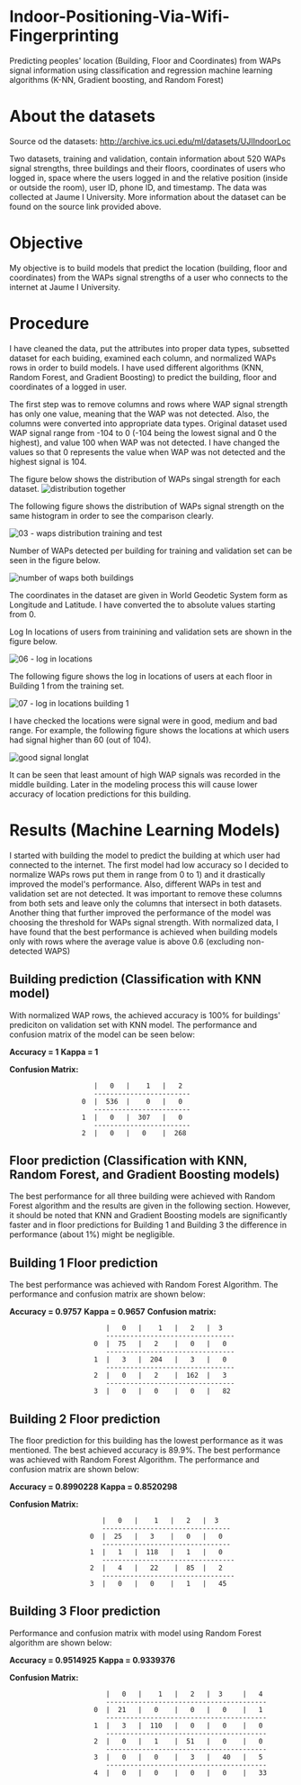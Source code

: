 # Indoor-Positioning-Via-Wifi-Fingerprinting
Predicting peoples' location (Building, Floor and Coordinates) from WAPs signal information using classification and regression machine learning algorithms (K-NN, Gradient boosting, and Random Forest)

# About the datasets
Source od the datasets: http://archive.ics.uci.edu/ml/datasets/UJIIndoorLoc

Two datasets, training and validation, contain information about 520 WAPs signal strengths, three buildings and their floors, coordinates of users who logged in, space where the users logged in and the relative position (inside or outside the room), user ID, phone ID, and timestamp. 
The data was collected at Jaume I University.
More information about the dataset can be found on the source link provided above. 

# Objective
My objective is to build models that predict the location (building, floor and coordinates) from the WAPs signal strengths of a user who connects to the internet at Jaume I University. 

# Procedure
I have cleaned the data, put the attributes into proper data types, subsetted dataset for each buiding, examined each column, and normalized WAPs rows in order to build models. I have used different algorithms (KNN, Random Forest, and Gradient Boosting) to predict the building, floor and coordinates of a logged in user. 

The first step was to remove columns and rows where WAP signal strength has only one value, meaning that the WAP was not detected. Also, the columns were converted into appropriate data types. 
Original dataset used WAP signal range from -104 to 0 (-104 being the lowest signal and 0 the highest), and value 100 when WAP was not detected. I have changed the values so that 0 represents the value when WAP was not detected and the highest signal is 104.  

The figure below shows the distribution of WAPs singal strength for each dataset. 
![distribution together](https://user-images.githubusercontent.com/32273216/35473323-f09f8c72-037e-11e8-82f6-2060a360c51b.jpg)

The following figure shows the distribution of WAPs signal strength on the same histogram in order to see the comparison clearly.

![03 - waps distribution training and test](https://user-images.githubusercontent.com/32273216/35473334-36cf6f5a-037f-11e8-922f-c559dd2756bc.png)

Number of WAPs detected per building for training and validation set can be seen in the figure below.

![number of waps both buildings](https://user-images.githubusercontent.com/32273216/35473388-232fe15e-0380-11e8-9242-60fddb9eaa27.jpg)

The coordinates in the dataset are given in World Geodetic System form as Longitude and Latitude. I have converted the to absolute values starting from 0. 

Log In locations of users from trainining and validation sets are shown in the figure below.

![06 - log in locations](https://user-images.githubusercontent.com/32273216/35473432-edf81dc0-0380-11e8-9bb4-f95b8305ffd2.png)

The following figure shows the log in locations of users at each floor in Building 1 from the training set. 

![07 - log in locations building 1](https://user-images.githubusercontent.com/32273216/35473449-3b879598-0381-11e8-9951-5ae6b8dde1c9.png)

I have checked the locations were signal were in good, medium and bad range. For example, the following figure shows the locations at which users had signal higher than 60 (out of 104).

![good signal longlat](https://user-images.githubusercontent.com/32273216/35473500-d58e332c-0381-11e8-82e7-f1b008340055.png)

It can be seen that least amount of high WAP signals was recorded in the middle building. Later in the modeling process this will cause lower accuracy of location predictions for this building. 

# Results (Machine Learning Models)

I started with building the model to predict the building at which user had connected to the internet. 
The first model had low accuracy so I decided to normalize WAPs rows put them in range from 0 to 1) and it drastically improved the model's performance. Also, different WAPs in test and validation set are not detected. It was important to remove these columns from both sets and leave only the columns that intersect in both datasets. 
Another thing that further improved the performance of the model was choosing the threshold for WAPs signal strength. With normalized data, I have found that the best performance is achieved when building models only with rows where the average value is above 0.6 (excluding non-detected WAPS)

## Building prediction (Classification with KNN model)

With normalized WAP rows, the achieved accuracy is 100% for buildings' prediciton on validation set with KNN model. 
The performance and confusion matrix of the model can be seen below:

**Accuracy = 1**
**Kappa = 1**

**Confusion Matrix:**

                         |   0   |    1   |   2   
                         ------------------------
                      0  |  536  |    0   |   0   
                         ------------------------
                      1  |   0   |  307   |   0   
                         ------------------------
                      2  |   0   |   0    |  268  
                    

## Floor prediction (Classification with KNN, Random Forest, and Gradient Boosting models)

The best performance for all three  building were achieved with Random Forest algorithm and the results are given in the following section. However, it should be noted that KNN and Gradient Boosting models are significantly faster and in floor predictions for Building 1 and Building 3 the difference in performance (about 1%) might be negligible.

## Building 1 Floor prediction

The best performance was achieved with Random Forest Algorithm. The performance and confusion matrix are shown below:

**Accuracy = 0.9757**
**Kappa = 0.9657**
**Confusion matrix:**

                            |   0   |    1   |   2   |  3
                            --------------------------------
                         0  |  75   |   2    |   0   |   0
                            --------------------------------
                         1  |   3   |  204   |   3   |   0
                            --------------------------------
                         2  |   0   |   2    |  162  |   3
                            --------------------------------                       
                         3  |   0   |   0    |   0   |   82


## Building 2 Floor prediction

The floor prediction for this building has the lowest performance as it was mentioned. The best achieved accuracy is 89.9%.
The best performance was achieved with Random Forest Algorithm. The performance and confusion matrix are shown below:

**Accuracy = 0.8990228**
**Kappa = 0.8520298**

**Confusion Matrix:**

                           |   0   |    1   |   2   |  3
                           --------------------------------
                        0  |  25   |   3    |   0   |   0
                           --------------------------------
                        1  |   1   |  118   |   1   |   0
                           ---------------------------------
                        2  |   4   |   22    |  85  |   2
                           ---------------------------------                       
                        3  |   0   |   0    |   1   |   45


## Building 3 Floor prediction

Performance and confusion matrix with model using Random Forest algorithm are shown below:

**Accuracy = 0.9514925**
**Kappa = 0.9339376**

**Confusion Matrix:**

                            |   0   |    1   |   2   |  3     |   4
                            ----------------------------------------
                         0  |  21   |   0    |   0   |   0    |   1
                            ----------------------------------------
                         1  |   3   |  110   |   0   |   0    |   0
                            ----------------------------------------
                         2  |   0   |   1    |  51   |   0    |   0
                            ----------------------------------------                       
                         3  |   0   |   0    |   3   |   40   |   5
                            ----------------------------------------                       
                         4  |   0   |   0    |   0   |   0    |   33

